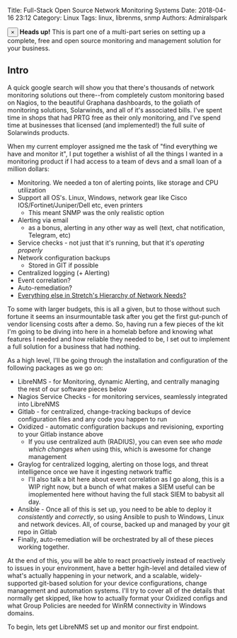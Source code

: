 Title: Full-Stack Open Source Network Monitoring Systems
Date: 2018-04-16 23:12
Category: Linux
Tags: linux, librenms, snmp
Authors: Admiralspark

<div class="alert alert-dismissible alert-info">
  <button type="button" class="close" data-dismiss="alert">&times;</button>
  <strong>Heads up!</strong> This is part one of a multi-part series on setting up a complete, free and open source monitoring and management solution for your business.
</div>

## Intro

A quick google search will show you that there's thousands of network monitoring solutions out there--from completely custom monitoring based on Nagios, to the beautiful Graphana dashboards, to the goliath of monitoring solutions, Solarwinds, and all of it's associated bills. I've spent time in shops that had PRTG free as their only monitoring, and I've spend time at businesses that licensed (and implemented!) the full suite of Solarwinds products.

When my current employer assigned me the task of "find everything we have and monitor it", I put together a wishlist of all the things I wanted in a monitoring product if I had access to a team of devs and a small loan of a million dollars:

- Monitoring. We needed a ton of alerting points, like storage and CPU utilization
- Support all OS's. Linux, Windows, network gear like Cisco IOS/Fortinet/Juniper/Dell etc, even printers
  - This meant SNMP was the only realistic option
- Alerting via email
  - as a bonus, alerting in any other way as well (text, chat notification, Telegram, etc)
- Service checks - not just that it's running, but that it's *operating properly*
- Network configuration backups
  - Stored in GIT if possible
- Centralized logging (+ Alerting)
- Event correlation?
- Auto-remediation?
- [Everything else in Stretch's Hierarchy of Network Needs?](http://packetlife.net/blog/2015/dec/14/stretchs-hierarchy-network-needs/)

To some with larger budgets, this is all a given, but to those without such fortune it seems an insurmountable task after you get the first gut-punch of vendor licensing costs after a demo. So, having run a few pieces of the kit I'm going to be diving into here in a homelab before and knowing what features I needed and how reliable they needed to be, I set out to implement a full solution for a business that had nothing.

As a high level, I'll be going through the installation and configuration of the following packages as we go on:
- LibreNMS - for Monitoring, dynamic Alerting, and centrally managing the rest of our software pieces below
- Nagios Service Checks - for monitoring services, seamlessly integrated into LibreNMS
- Gitlab - for centralized, change-tracking backups of device configuration files and any code you happen to run
- Oxidized - automatic configuration backups and revisioning, exporting to your Gitlab instance above
  - If you use centralized auth (RADIUS), you can even see *who made which changes when* using this, which is awesome for change management
- Graylog for centralized logging, alerting on those logs, and threat intelligence once we have it ingesting network traffic
  - I'll also talk a bit here about event correlation as I go along, this is a WIP right now, but a bunch of what makes a SIEM useful can be imoplemented here without having the full stack SIEM to babysit all day.
- Ansible - Once all of this is set up, you need to be able to deploy it *consistently* and *correctly*, so using Ansible to push to Windows, Linux and network devices. All, of course, backed up and managed by your git repo in Gitlab
- Finally, auto-remediation will be orchestrated by all of these pieces working together.

At the end of this, you will be able to react proactively instead of reactively to issues in your environment, have a better hgih-level and detailed view of what's actually happening in your network, and a scalable, widely-supported git-based solution for your device configurations, change management and automation systems. I'll try to cover all of the details that normally get skipped, like how to actually format your Oxidized configs and what Group Policies are needed for WinRM connectivity in Windows domains.

To begin, lets get LibreNMS set up and monitor our first endpoint.